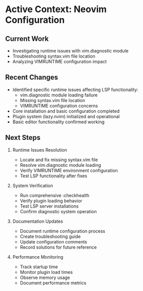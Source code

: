 # Active Context: Neovim Configuration

## Current Work
- Investigating runtime issues with vim.diagnostic module
- Troubleshooting syntax.vim file location
- Analyzing VIMRUNTIME configuration impact

## Recent Changes
- Identified specific runtime issues affecting LSP functionality:
  - vim.diagnostic module loading failure
  - Missing syntax.vim file location
  - VIMRUNTIME configuration concerns
- Core installation and basic configuration completed
- Plugin system (lazy.nvim) initialized and operational
- Basic editor functionality confirmed working

## Next Steps
1. Runtime Issues Resolution
   - Locate and fix missing syntax.vim file
   - Resolve vim.diagnostic module loading
   - Verify VIMRUNTIME environment configuration
   - Test LSP functionality after fixes

2. System Verification
   - Run comprehensive :checkhealth
   - Verify plugin loading behavior
   - Test LSP server installations
   - Confirm diagnostic system operation

3. Documentation Updates
   - Document runtime configuration process
   - Create troubleshooting guide
   - Update configuration comments
   - Record solutions for future reference

4. Performance Monitoring
   - Track startup time
   - Monitor plugin load times
   - Observe memory usage
   - Document performance metrics